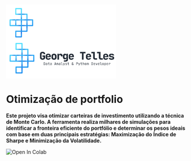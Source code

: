 <div>
  <img src="https://raw.githubusercontent.com/GeorgeTelles/georgetelles/f69531ec6b293b5148563588a764c010015d315e/logo_clara.png" alt="logo clara" width="300" style="display: inline-block; vertical-align: top; margin-right: 10px;">
  <img src="https://raw.githubusercontent.com/GeorgeTelles/georgetelles/f69531ec6b293b5148563588a764c010015d315e/logo_dark.png" alt="logo dark" width="300" style="display: inline-block; vertical-align: top;">
</div>

# Otimização de portfolio

**Este projeto visa otimizar carteiras de investimento utilizando a técnica de Monte Carlo. A ferramenta realiza milhares de simulações para identificar a fronteira eficiente do portfólio e determinar os pesos ideais com base em duas principais estratégias: Maximização do Índice de Sharpe e Minimização da Volatilidade.**

<a href="https://colab.research.google.com/github/GeorgeTelles/portfolio_optimization/blob/main/Otimiza%C3%A7%C3%A3o_Portfolio.ipynb" target="_parent">
    <img src="https://colab.research.google.com/assets/colab-badge.svg" alt="Open In Colab" width="150" style="display: inline-block; vertical-align: top;">
  </a>

